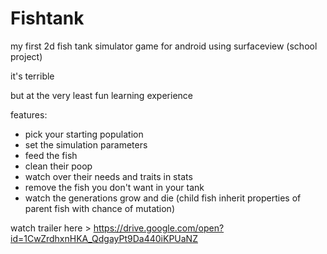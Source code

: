 # Fishtank
my first 2d fish tank simulator game for android using surfaceview (school project)

it's terrible

but at the very least fun learning experience

features:
- pick your starting population
- set the simulation parameters
- feed the fish
- clean their poop
- watch over their needs and traits in stats
- remove the fish you don't want in your tank
- watch the generations grow and die (child fish inherit properties of parent fish with chance of mutation)

watch trailer here > https://drive.google.com/open?id=1CwZrdhxnHKA_QdgayPt9Da440iKPUaNZ
